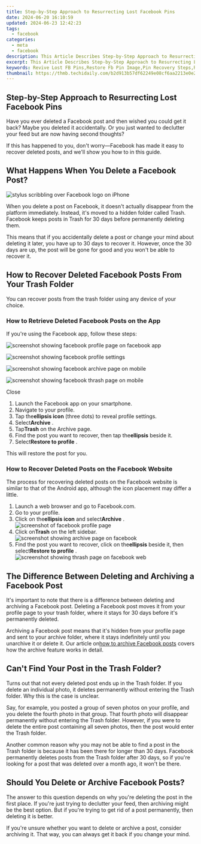 ```yaml
---
title: Step-by-Step Approach to Resurrecting Lost Facebook Pins
date: 2024-06-20 16:10:59
updated: 2024-06-23 12:42:23
tags:
  - facebook
categories:
  - meta
  - facebook
description: This Article Describes Step-by-Step Approach to Resurrecting Lost Facebook Pins
excerpt: This Article Describes Step-by-Step Approach to Resurrecting Lost Facebook Pins
keywords: Revive Lost FB Pins,Restore Fb Pin Image,Pin Recovery Steps,Reactivating Deactivated FB Pins,Resurrecting Dormant FB Pins,Regain Inactive FB Pins,Redo Fb Lost Pins
thumbnail: https://thmb.techidaily.com/b2d913b57df62249e08cf6aa2213e0e218bf0ce45d452041bd7c83bf359b02fd.jpg
---
```


## Step-by-Step Approach to Resurrecting Lost Facebook Pins

 Have you ever deleted a Facebook post and then wished you could get it back? Maybe you deleted it accidentally. Or you just wanted to declutter your feed but are now having second thoughts?

 If this has happened to you, don't worry—Facebook has made it easy to recover deleted posts, and we'll show you how to in this guide.

## What Happens When You Delete a Facebook Post?

![stylus scribbling over Facebook logo on iPhone](https://static1.makeuseofimages.com/wordpress/wp-content/uploads/2021/11/pexels-thought-catalog-2228555.jpg)

 When you delete a post on Facebook, it doesn't actually disappear from the platform immediately. Instead, it's moved to a hidden folder called Trash. Facebook keeps posts in Trash for 30 days before permanently deleting them.

 This means that if you accidentally delete a post or change your mind about deleting it later, you have up to 30 days to recover it. However, once the 30 days are up, the post will be gone for good and you won't be able to recover it.

## How to Recover Deleted Facebook Posts From Your Trash Folder

 You can recover posts from the trash folder using any device of your choice.

### How to Retrieve Deleted Facebook Posts on the App

If you're using the Facebook app, follow these steps:

![screenshot showing facebook profile page on facebook app](https://static1.makeuseofimages.com/wordpress/wp-content/uploads/2022/05/screenshot-showing-facebook-profile-page-on-facebook-app.jpg)

![screenshot showing facebook profile settings](https://static1.makeuseofimages.com/wordpress/wp-content/uploads/2022/05/screenshot-showing-facebook-profile-settings.jpg)

![screenshot showing facebook archive page on mobile](https://static1.makeuseofimages.com/wordpress/wp-content/uploads/2022/05/screenshot-showing-facebook-archive-page-on-mobile.jpg)

![screenshot showing facebook thrash page on mobile](https://static1.makeuseofimages.com/wordpress/wp-content/uploads/2022/05/screenshot-showing-facebook-thrash-page-on-mobile.jpg)

Close

1. Launch the Facebook app on your smartphone.
2. Navigate to your profile.
3. Tap the**ellipsis icon** (three dots) to reveal profile settings.
4. Select**Archive** .
5. Tap**Trash** on the Archive page.
6. Find the post you want to recover, then tap the**ellipsis** beside it.
7. Select**Restore to profile** .

This will restore the post for you.

### How to Recover Deleted Posts on the Facebook Website

 The process for recovering deleted posts on the Facebook website is similar to that of the Android app, although the icon placement may differ a little.

1. Launch a web browser and go to Facebook.com.
2. Go to your profile.
3. Click on the**ellipsis icon** and select**Archive** .  
![screenshot of facebook profile page](https://static1.makeuseofimages.com/wordpress/wp-content/uploads/2022/05/screenshot-of-facebook-profile-page.JPG)
4. Click on**Trash** on the left sidebar.  
![screenshot showing archive page on facebook](https://static1.makeuseofimages.com/wordpress/wp-content/uploads/2022/05/screenshot-showing-archive-page-on-facebook.JPG)
5. Find the post you want to recover, click on the**ellipsis** beside it, then select**Restore to profile** .  
![screenshot showing thrash page on facebook web](https://static1.makeuseofimages.com/wordpress/wp-content/uploads/2022/05/screenshot-showing-thrash-page-on-facebook-web.JPG)

## The Difference Between Deleting and Archiving a Facebook Post

 It's important to note that there is a difference between deleting and archiving a Facebook post. Deleting a Facebook post moves it from your profile page to your trash folder, where it stays for 30 days before it's permanently deleted.

 Archiving a Facebook post means that it's hidden from your profile page and sent to your archive folder, where it stays indefinitely until you unarchive it or delete it. Our article on[how to archive Facebook posts](http://www.makeuseof.com/hide-facebook-posts-from-everyone-using-archive-feature/) covers how the archive feature works in detail.

## Can't Find Your Post in the Trash Folder?

 Turns out that not every deleted post ends up in the Trash folder. If you delete an individual photo, it deletes permanently without entering the Trash folder. Why this is the case is unclear.

 Say, for example, you posted a group of seven photos on your profile, and you delete the fourth photo in that group. That fourth photo will disappear permanently without entering the Trash folder. However, if you were to delete the entire post containing all seven photos, then the post would enter the Trash folder.

 Another common reason why you may not be able to find a post in the Trash folder is because it has been there for longer than 30 days. Facebook permanently deletes posts from the Trash folder after 30 days, so if you're looking for a post that was deleted over a month ago, it won't be there.

## Should You Delete or Archive Facebook Posts?

 The answer to this question depends on why you're deleting the post in the first place. If you're just trying to declutter your feed, then archiving might be the best option. But if you're trying to get rid of a post permanently, then deleting it is better.

 If you're unsure whether you want to delete or archive a post, consider archiving it. That way, you can always get it back if you change your mind.


<ins class="adsbygoogle"
     style="display:block"
     data-ad-format="autorelaxed"
     data-ad-client="ca-pub-7571918770474297"
     data-ad-slot="1223367746"></ins>



<ins class="adsbygoogle"
     style="display:block"
     data-ad-client="ca-pub-7571918770474297"
     data-ad-slot="8358498916"
     data-ad-format="auto"
     data-full-width-responsive="true"></ins>
